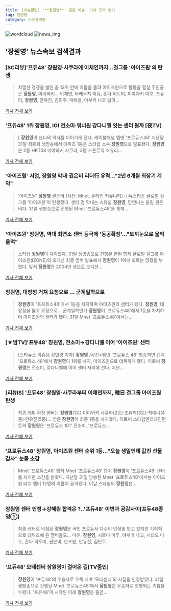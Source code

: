 ```yaml
---
title: (이슈클립) '**장원영**' 관련 이슈, 기사 모아 보기
tag: 장원영
category: 이슈클리핑
---
```

![wordcloud](https://s3.ap-northeast-2.amazonaws.com/lyrics101-wordcloud/2018-09-01-1535755482.png)
![news_img](https://user-images.githubusercontent.com/42597476/44507050-1206f400-a6e4-11e8-8d98-7ffbfebb353f.png)
## **'**장원영**'** 뉴스속보 검색결과
### [SC리뷰]'프듀48' **장원영**·사쿠라에 이채연까지…걸그룹 '아이즈원'의 탄생

>치열한 경쟁을 벌인 끝 12위 안에 이름을 올려 아이즈원으로 활동을 펼칠 주인공은 **장원영**, 미야와키... 이채연, 타케우치 미유, 혼다 히토미, 미야자키 미호, 조유리, **장원영**, 안유진, 김민주, 박해윤, 야부키 나코 팀이...

<a href="http://sports.chosun.com/news/ntype.htm?id=201809020100003710000017&servicedate=20180901" target="_blank">기사 전체 보기</a>

### '프듀48' 1위 **장원영**, IOI 전소미·워너원 강다니엘 잇는 센터 될까 [夜TV]

>[ **장원영**이 센터의 역사를 이어가게 됐다. 케이블채널 엠넷 '프로듀스48' 지난달 31일 최종회 생방송에서 데뷔조 1등은 스타쉽 소속 **장원영**으로 발표됐다. **장원영**은 2등 HKT48 미야와키 사쿠라, 3등 스톤뮤직 조유리...

<a href="http://www.mydaily.co.kr/new_yk/html/read.php?newsid=201809010023978956&ext=na" target="_blank">기사 전체 보기</a>

### '아이즈원' 서열, **장원영** 막내·권은비 리더行 유력…"2년 6개월 최장기 계약"

>'아이즈원' **장원영** 권은비 (사진: Mnet, 온라인 커뮤니티) ⓒ뉴스타운 글로벌 걸그룹 '아이즈원'이 탄생했다. 센터 겸 막내는 스타쉽 **장원영**, 맏언니는 울림 권은비다. 31일 생방송으로 진행된 Mnet '프로듀스48'을 통해...

<a href="http://www.newstown.co.kr/news/articleView.html?idxno=338800" target="_blank">기사 전체 보기</a>

### '아이즈원' **장원영**, 역대 최연소 센터 등극에 '동공확장'…"토끼눈으로 울먹울먹"

>스타십 **장원영**이 차지했다. 31일 생방송으로 진행된 한일 합작 글로벌 걸그룹 아이즈원(IZONE)의 오디션 최종 멤버 발표에서 **장원영**이 1위에 오르는 영광을 누렸다. 앞서 **장원영**은 2004년 생으로 오디션...

<a href="http://www.ilyosisa.co.kr/news/articleView.html?idxno=151408" target="_blank">기사 전체 보기</a>

### **장원영**, 대장정 거쳐 요정으로 … 군계일학으로

>**장원영**이 '프로듀스48'에서 1등을 차지하며 아이즈원의 센터가 됐다. **장원영**, 대장정을 뚫고 요정으로… 군계일학인가 **장원영**이 '프로듀스48'에서 1등을 차지하며 아이즈원의 센터가 됐다. 31일 Mnet '프로듀스48'에서는...

<a href="http://www.ccdn.co.kr/news/articleView.html?idxno=537819" target="_blank">기사 전체 보기</a>

### [★밤TV]'프듀48' **장원영**, 전소미→강다니엘 이어 '아이즈원' 센터

>[스타뉴스 이슈팀 강민경 기자] **장원영** /사진=엠넷 '프로듀스 48' 방송화면 캡처 '프로듀스 48'에서 **장원영**이 1위를 차지, 아이즈원으로 데뷔하게 됐다. 이로써 **장원영**은 전소미, 강다니엘에 이어 센터 자리에 선다. 지난...

<a href="http://star.mt.co.kr/stview.php?no=2018090100511910003" target="_blank">기사 전체 보기</a>

### [리뷰IS] '프듀48' **장원영**·사쿠라부터 이채연까지, 韓日 걸그룹 아이즈원 탄생

>최종 데뷔 확정 멤버는 **장원영**(1등)·미야와키 사쿠라(2등)·조유리(3등)·최예나(4등)·안유진(5등)... 받은 **장원영**이 최종 1등을 차지했다. 이로써 스타쉽엔터테인먼트의 **장원영**은 '프로듀스 101' 전소미, '프로듀스...

<a href="http://isplus.live.joins.com/news/article/aid.asp?aid=22524735" target="_blank">기사 전체 보기</a>

### '프로듀스48' **장원영**, 아이즈원 센터 순위 1등…"오늘 생일인데 값진 선물 감사" 눈물 소감

>Mnet '프로듀스48' 캡처 Mnet '프로듀스48' 캡처 **장원영**이 '프로듀스48' 센터를 차지한 소감을 밝혔다. 지난달 31일 방송된 Mnet '프로듀스48'에서는 아이즈원 데뷔 멤버 12명의 이름이 공개됐다. 이날 스타쉽의 **장원영**은...

<a href="http://www.joongboo.com/news/articleView.html?idxno=1283204" target="_blank">기사 전체 보기</a>

### **장원영** 센터 인정→강혜원 합격은 ?..'프듀48' 이변과 공감사이[프듀48종영①]

>최종 센터로 낙점된 **장원영**은 국민 프로듀서 다수의 인정을 받고 있지만 기적적으로 데뷔조에 든 멤버들도... 미유, **장원영**, 시로마 미루, 야부키 나코, 시타오 미우, 혼다 히토미, 권은비, 한초원, 안유진, 김민주...

<a href="http://www.osen.co.kr/article/G1110979666" target="_blank">기사 전체 보기</a>

### ‘프듀48’ 모태센터 **장원영**이 걸어온 길[TV줌인]

>**장원영**이 ‘프듀48’의 우승자로 우뚝 서며 ‘모태센터’의 자질을 인정받았다. 31일 생방송으로 진행된 Mnet ‘프로듀스48’에서 **장원영**은 우승자로 호명되는 기쁨을 누렸다. ‘프듀48’이 시작된 이래 **장원영**은 줄곧...

<a href="http://www.tvreport.co.kr/?c=news&m=newsview&idx=1077652" target="_blank">기사 전체 보기</a>


